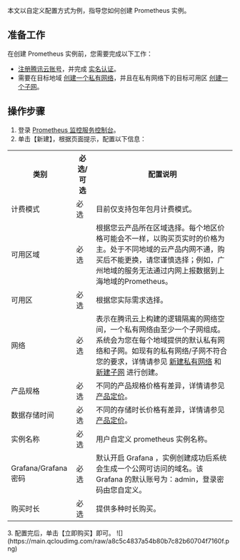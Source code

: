 本文以自定义配置方式为例，指导您如何创建 Prometheus 实例。

## 准备工作

在创建 Prometheus 实例前，您需要完成以下工作：

- [注册腾讯云账号](https://cloud.tencent.com/document/product/378/17985)，并完成 [实名认证](https://cloud.tencent.com/document/product/378/3629)。
- 需要在目标地域 [创建一个私有网络](https://cloud.tencent.com/document/product/215/36515)，并且在私有网络下的目标可用区 [创建一个子网](https://cloud.tencent.com/document/product/215/36517)。

## 操作步骤

1. 登录 [ Prometheus 监控服务控制台](https://console.cloud.tencent.com/monitor/prometheus)。
2. 单击【新建】，根据页面提示，配置以下信息：
<table>
<tr>
<th>类别</th>
<th>必选/可选</th>
<th>配置说明</th>
</tr>
<tr>
<td>计费模式</td>
<td>必选</td>
<td>目前仅支持包年包月计费模式。</td>
</tr>
<tr>
<td>可用区域</td>
<td>必选</td>
<td>根据您云产品所在区域选择。每个地区价格可能会不一样，以购买页实时的价格为主。处于不同地域的云产品内网不通，购买后不能更换，请您谨慎选择；例如，广州地域的服务无法通过内网上报数据到上海地域的Prometheus。 </td>
</tr>
<tr>
<td>可用区</td>
<td>必选</td>
<td>根据您实际需求选择。 </td>
</tr>
<tr>
<td>网络</td>
<td>必选</td>
<td>表示在腾讯云上构建的逻辑隔离的网络空间，一个私有网络由至少一个子网组成。系统会为您在每个地域提供的默认私有网络和子网。如现有的私有网络/子网不符合您的要求，详情请参见 <a href = "https://cloud.tencent.com/document/product/215/36515">新建私有网络</a> 和 <a href = "https://cloud.tencent.com/document/product/215/36517">新建子网</a> 进行创建。</td>
</tr>
<tr>
<td>产品规格</td>
<td>必选</td>
<td>不同的产品规格价格有差异，详情请参见 <a href = "https://cloud.tencent.com/document/product/1416/55777">产品定价</a>。 </td>
</tr>
<tr>
<td>数据存储时间</td>
<td>必选</td>
<td>不同的存储时长价格有差异，详情请参见 <a href = "https://cloud.tencent.com/document/product/1416/55777">产品定价</a>。</td>
</tr>
<tr>
<td>实例名称</td>
<td>必选</td>
<td>用户自定义 prometheus 实例名称。</td>
</tr>
<tr>
<td>Grafana/Grafana密码</td>
<td>必选</td>
<td>默认开启 Grafana ，实例创建成功后系统会生成一个公网可访问的域名。该 Grafana 的默认账号为：admin，登录密码由您自定义。</td>
</tr>
<tr>
<td>购买时长</td>
<td>必选</td>
<td>提供多种时长购买。</td>
</tr>
</table>
3. 配置完后，单击【立即购买】即可。
![](https://main.qcloudimg.com/raw/a8c5c4837a54b80b7c82b60704f7160f.png)

